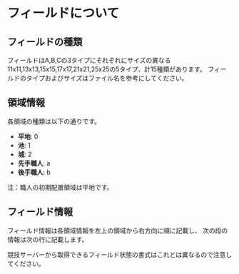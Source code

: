 # フィールドについて

## フィールドの種類

フィールドはA,B,Cの3タイプにそれぞれにサイズの異なる11x11,13x13,15x15,17x17,21x21,25x25の5タイプ、計15種類があります。
フィールドのタイプおよびサイズはファイル名を参考にしてください。

## 領域情報

各領域の種類は以下の通りです。

* **平地**: 0
* **池**: 1
* **城**: 2
* **先手職人**: a
* **後手職人**: b

注：職人の初期配置領域は平地です。

## フィールド情報

フィールド情報は各領域情報を左上の領域から右方向に順に記載し、
次の段の情報は次の行に記載します。

競技サーバーから取得できるフィールド状態の書式はこれとは異なるので注意してください。